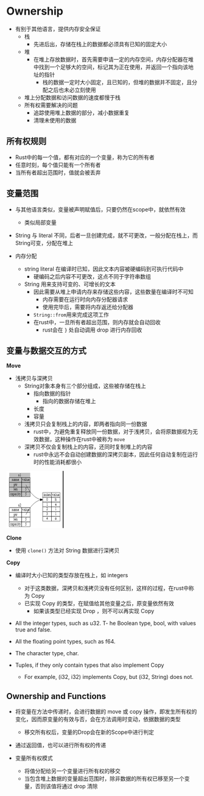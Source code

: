 # Ownership

- 有别于其他语言，提供内存安全保证
  - 栈
    - 先进后出，存储在栈上的数据都必须具有已知的固定大小
  - 堆
    - 在堆上存放数据时，首先需要申请一定的内存空间，内存分配器在堆中找到一个足够大的空间，标记其为正在使用，并返回一个指向该地址的指针
      - 栈的数据一定时大小固定，且已知的，但堆的数据并不固定，且分配之后也未必立刻使用
  - 堆上分配数据和访问数据的速度都慢于栈
  - 所有权需要解决的问题
    - 追踪使用堆上数据的部分，减小数据重复
    - 清理未使用的数据


## 所有权规则

- Rust中的每一个值，都有对应的一个变量，称为它的所有者
- 任意时刻，每个值只能有一个所有者
- 当所有者超出范围时，值就会被丢弃

## 变量范围

- 与其他语言类似，变量被声明赋值后，只要仍然在scope中，就依然有效
  - 类似局部变量
- String 与 literal 不同，后者一旦创建完成，就不可更改，一般分配在栈上，而String可变，分配在堆上

- 内存分配
  - string literal 在编译时已知，因此文本内容被硬编码到可执行代码中
    - 硬编码之后内容不可更改，这点不同于字符串数组
  - String 用来支持可变的、可增长的文本
    - 因此需要从堆上申请内存来存储这些内容，这些数量在编译时不可知
      - 内存需要在运行时向内存分配器请求
      - 使用完毕后，需要将内存返还给分配器
    - `String::from`用来完成这项工作
    - 在rust中，一旦所有者超出范围，则内存就会自动回收
      - rust会在 `}` 处自动调用 drop 进行内存回收


## 变量与数据交互的方式

**Move**

- 浅拷贝与深拷贝
  - String对象本身有三个部分组成，这些被存储在栈上
    - 指向数据的指针
      - 指向的数据存储在堆上
    - 长度
    - 容量
  - 浅拷贝只会复制栈上的内容，即两者指向同一份数据
    - rust中，为避免重复释放同一份数据，对于浅拷贝，会将原数据视为无效数据，这种操作在rust中被称为 `move`
  - 深拷贝不仅会复制栈上的内容，还同时复制堆上的内容
    - rust中永远不会自动创建数据的深拷贝副本，因此任何自动复制在运行时的性能消耗都很小

![数据的保存方式](./img/2022-04-10-19-02-18.png)

**Clone**

- 使用 `clone()` 方法对 String 数据进行深拷贝

**Copy**

- 编译时大小已知的类型存放在栈上，如 integers
  - 对于这类数据，深拷贝和浅拷贝没有任何区别，这样的过程，在rust中称为 Copy
  - 已实现 Copy 的类型，在赋值给其他变量之后，原变量依然有效
    - 如果该类型已经实现 Drop ，则不可以再实现 Copy

- All the integer types, such as u32.
T- he Boolean type, bool, with values true and false.
- All the floating point types, such as f64.
- The character type, char.
- Tuples, if they only contain types that also implement Copy
  - For example, (i32, i32) implements Copy, but (i32, String) does not.

## Ownership and Functions

- 将变量在方法中传递时，会进行数据的 move 或 copy 操作，即发生所有权的变化，因而原变量的有效与否，会在方法调用时变动，依据数据的类型
  - 移交所有权后，变量的Drop会在新的Scope中进行判定

- 通过返回值，也可以进行所有权的传递

- 变量所有权模式
  - 将值分配给另一个变量进行所有权的移交
  - 当包含堆上数据的变量超出范围时，除非数据的所有权已移至另一个变量，否则该值将通过 drop 清除
